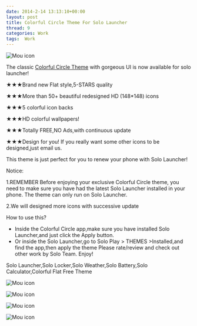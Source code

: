 ```yaml
---
date: 2014-2-14 13:13:10+00:00
layout: post
title: Colorful Circle Theme For Solo Launcher
thread: 9
categories: Work
tags:  Work
---
```


![Mou icon](https://lh3.ggpht.com/50Ls-XCaAQ_3j_oscQqJQb2T6mFZIkmXw2VKYXPlUkF5z2Wq8K_2VJaJwaqRzZLIlA=w200-rw)

The classic [Colorful Circle Theme](https://play.google.com/store/apps/details?id=com.solo.theme.colorfulcircle&hl=en) with gorgeous UI is now available for solo launcher!

★★★Brand new Flat style,5-STARS quality

★★★More than 50+ beautiful redesigned HD (148*148) icons

★★★5 colorful icon backs

★★★HD colorful wallpapers!

★★★Totally FREE,NO Ads,with continuous update

★★★Design for you! If you really want some other icons to be designed,just email us.

This theme is just perfect for you to renew your phone with Solo Launcher!

Notice:

1.REMEMBER Before enjoying your exclusive Colorful Circle theme, you need to make sure you have had the latest Solo Launcher installed in your phone. The theme can only run on Solo Launcher.

2.We will designed more icons with successive update

How to use this?

 - Inside the Colorful Circle app,make sure you have installed Solo Launcher,and just click the Apply button.
  - Or inside the Solo Launcher,go to Solo Play > THEMES >Installed,and find the app,then apply the theme
Please rate/review and check out other work by Solo Team. Enjoy!

Solo Launcher,Solo Locker,Solo Weather,Solo Battery,Solo Calculator,Colorful Flat Free Theme

 ![Mou icon](https://lh3.ggpht.com/1bvX5KU-qKF4q0_MA7yAQeXDWO7t4CnnyLDEQ8fxZfwk7O_K6g0dkkbjN59ukhooDYI=w600-rw)

 ![Mou icon](https://lh6.ggpht.com/CpOBrNAmlr8z-Rtomo6oMW2CkdkRpCSNkNjnaB9mgGfAG1EtomxWXynjtqLSjUMHvXdB=w600-rw)

 ![Mou icon](https://lh3.ggpht.com/sfKooStU5htYNeAay_6S_josr4baAjDt2buel9KoKh5uHGyJlUkrR4LhCtwnn1sbREut=w600-rw)

 ![Mou icon](https://lh3.ggpht.com/3Vpi5ZQveCC_LvrmhcEZDHzgtk4fooqaFmk08GBs8fCQMNl_TAprst5loy_reQcbVVwe=w600-rw)

